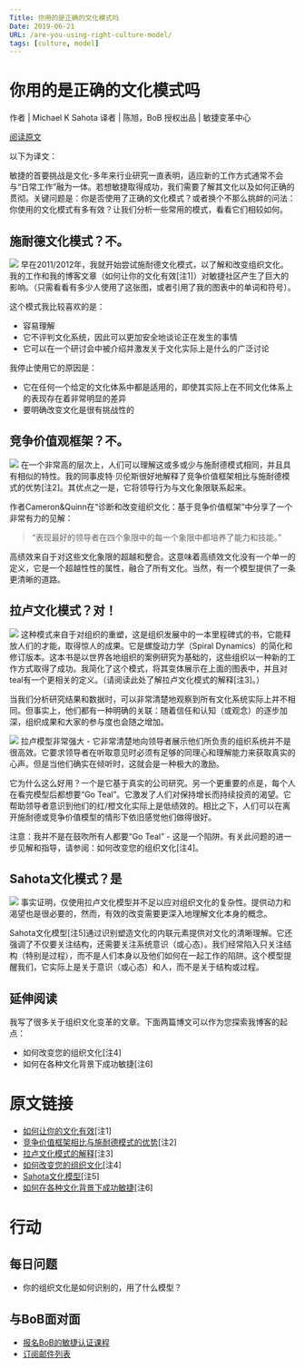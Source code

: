 ```yaml
---
Title: 你用的是正确的文化模式吗
Date: 2019-06-21
URL: /are-you-using-right-culture-model/
tags: [culture, model]
---
```


# 你用的是正确的文化模式吗
作者 | Michael K Sahota
译者 | 陈旭，BoB
授权出品 | 敏捷变革中心

[阅读原文](http://agilitrix.com/2019/02/are-you-using-the-right-culture-model/)

以下为译文：

敏捷的首要挑战是文化-多年来行业研究一直表明，适应新的工作方式通常不会与“日常工作”融为一体。若想敏捷取得成功，我们需要了解其文化以及如何正确的贯彻。关键问题是：你是否使用了正确的文化模式？或者换个不那么挑衅的问法：你使用的文化模式有多有效？让我们分析一些常用的模式，看看它们相较如何。

## 施耐德文化模式？不。
![](/images/Schneider-Culture-Model.jpg)
早在2011/2012年，我就开始尝试施耐德文化模式，以了解和改变组织文化。我的工作和我的博客文章（如何让你的文化有效[注1]）对敏捷社区产生了巨大的影响。（只需看看有多少人使用了这张图，或者引用了我的图表中的单词和符号）。

这个模式我比较喜欢的是：
- 容易理解
- 它不评判文化系统，因此可以更加安全地谈论正在发生的事情
- 它可以在一个研讨会中被介绍并激发关于文化实际上是什么的广泛讨论

我停止使用它的原因是：
- 它在任何一个给定的文化体系中都是适用的，即使其实际上在不同文化体系上的表现存在着非常明显的差异
- 要明确改变文化是很有挑战性的

## 竞争价值观框架？不。
![](/images/competing-value-culture.png)
在一个非常高的层次上，人们可以理解这或多或少与施耐德模式相同，并且具有相似的特性。我的同事皮特·贝伦斯很好地解释了竞争价值框架相比与施耐德模式的优势[注2]。其优点之一是，它将领导行为与文化象限联系起来。

作者Cameron&Quinn在“诊断和改变组织文化：基于竞争价值框架”中分享了一个非常有力的见解：

> “表现最好的领导者在四个象限中的每一个象限中都培养了能力和技能。”

高绩效来自于对这些文化象限的超越和整合。这意味着高绩效文化没有一个单一的定义，它是一个超越性性的属性，融合了所有文化。当然，有一个模型提供了一条更清晰的道路。

## 拉卢文化模式？对！
![](/images/Laloux-Culture-Model-001.jpg)
这种模式来自于对组织的重塑，这是组织发展中的一本里程碑式的书，它能释放人们的才能，取得惊人的成果。它是螺旋动力学（Spiral Dynamics）的简化和修订版本。这本书是以世界各地组织的案例研究为基础的，这些组织以一种新的工作方式取得了成功。我简化了这个模式，将其变体展示在上面的图表中，并且对teal有一个更相关的定义。（请阅读此处了解拉卢文化模式的解释[注3]。）

当我们分析研究结果和数据时，可以非常清楚地观察到所有文化系统实际上并不相同。但事实上，他们都有一种明确的关联：随着信任和认知（或观念）的逐步加深，组织成果和大家的参与度也会随之增加。

![](/images/Laloux-Culture-Consciousness-Engagement.png)
拉卢模型非常强大 - 它非常清楚地向领导者展示他们所负责的组织系统并不是很高效。它要求领导者在听取意见时必须有足够的同理心和理解能力来获取真实的心声。但是当他们确实在倾听时，这就会是一种极大的激励。

它为什么这么好用？一个是它基于真实的公司研究。另一个更重要的点是，每个人在看完模型后都想要“Go Teal”。它激发了人们对保持增长而持续投资的渴望。它帮助领导者意识到他们的红/橙文化实际上是低绩效的。相比之下，人们可以在离开施耐德或竞争价值模型的情形下依旧感觉他们做得很好。

注意：我并不是在鼓吹所有人都要“Go Teal” - 这是一个陷阱。有关此问题的进一步见解和指导，请参阅：如何改变您的组织文化[注4]。

## Sahota文化模式？是
![](/images/Sahota-Culture-Model.jpeg)
事实证明，仅使用拉卢文化模型并不足以应对组织文化的复杂性。提供动力和渴望也是很必要的，然而，有效的改变需要更深入地理解文化本身的概念。

Sahota文化模型[注5]通过识别塑造文化的内联元素提供对文化的清晰理解。它还强调了不仅要关注结构，还需要关注系统意识（或心态）。我们经常陷入只关注结构（特别是过程），而不是人们本身以及他们如何在一起工作的陷阱。这个模型提醒我们，它实际上是关于意识（或心态）和人，而不是关于结构或过程。

## 延伸阅读

我写了很多关于组织文化变革的文章。下面两篇博文可以作为您探索我博客的起点：
- 如何改变您的组织文化[注4]
- 如何在各种文化背景下成功敏捷[注6] 

# 原文链接

- [如何让你的文化有效](http://agilitrix.com/2011/03/how-to-make-your-culture-work/)[注1]
- [竞争价值框架相比与施耐德模式的优势](https://trailridgeconsulting.com/blog/culture-model-schneider-cvf/)[注2]
- [拉卢文化模式的解释](http://agilitrix.com/2015/01/laloux-culture-model/)[注3]
- [如何改变您的组织文化](http://agilitrix.com/2018/07/change-organizational-culture/)[注4]
- [Sahota文化模型](http://agilitrix.com/2016/04/culture-centre-organization/)[注5]
- [如何在各种文化背景下成功敏捷](http://agilitrix.com/2018/09/how-to-be-successful-agile-any-culture-with-bubble/)[注6]

# 行动

## 每日问题
- 你的组织文化是如何识别的，用了什么模型？

## 与BoB面对面
- [报名BoB的敏捷认证课程](https://appmopev1px9533.h5.xiaoeknow.com/homepage)
- [订阅邮件列表](https://tinyletter.com/bobjiang)
